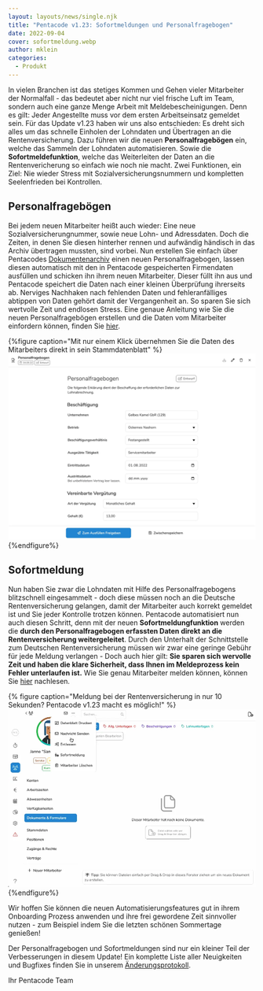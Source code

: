 ```yaml
---
layout: layouts/news/single.njk
title: "Pentacode v1.23: Sofortmeldungen und Personalfragebogen"
date: 2022-09-04
cover: sofortmeldung.webp
author: mklein
categories:
  - Produkt
---
```


In vielen Branchen ist das stetiges Kommen und Gehen vieler Mitarbeiter der
Normalfall - das bedeutet aber nicht nur viel frische Luft im Team, sondern auch
eine ganze Menge Arbeit mit Meldebescheinigungen. Denn es gilt: Jeder
Angestellte muss vor dem ersten Arbeitseinsatz gemeldet sein.  Für das Update
v1.23 haben wir uns also entschieden: Es dreht sich alles um das schnelle
Einholen der Lohndaten und Übertragen an die Rentenversicherung. Dazu führen wir
die neuen **Personalfragebögen** ein, welche das Sammeln der Lohndaten
automatisieren. Sowie die **Sofortmeldefunktion**, welche das Weiterleiten der
Daten an die Rentenvericherung so einfach wie noch nie macht. Zwei Funktionen,
ein Ziel: Nie wieder Stress mit Sozialversicherungsnummern und kompletten
Seelenfrieden bei Kontrollen.

## Personalfragebögen

Bei jedem neuen Mitarbeiter heißt auch wieder: Eine neue Sozialversicherungnummer, sowie neue
Lohn- und Adressdaten. Doch die Zeiten, in denen Sie diesen hinterher rennen und
aufwändig händisch in das Archiv übertragen mussten, sind vorbei. Nun erstellen
Sie einfach über Pentacodes
[Dokumentenarchiv](/hilfe/handbuch/mitarbeiter/dokumente)
einen neuen Personalfragebogen, lassen diesen automatisch mit den in Pentacode
gespeicherten Firmendaten ausfüllen und schicken ihn ihrem neuen Mitarbeiter.
Dieser füllt ihn aus und Pentacode speichert die Daten nach einer
kleinen Überprüfung ihrerseits ab. Nerviges Nachhaken nach fehlenden Daten und
fehleranfälliges abtippen von Daten gehört damit der Vergangenheit an. So sparen
Sie sich wertvolle Zeit und endlosen Stress. Eine genaue Anleitung wie Sie
die neuen Personalfragebögen erstellen und die Daten vom Mitarbeiter einfordern
können, finden Sie
[hier](/hilfe/handbuch/mitarbeiter/dokumente/#personalfragebogen). 

{%figure caption="Mit nur einem Klick übernehmen Sie die Daten des Mitarbeiters
direkt in sein Stammdatenblatt" %}
<img src="personalfragebogen.webp"/>
{%endfigure%}

## Sofortmeldung

Nun haben Sie zwar die Lohndaten mit Hilfe des Personalfragebogens blitzschnell
eingesammelt - doch diese müssen noch an die Deutsche Rentenversicherung
gelangen, damit der Mitarbeiter auch korrekt gemeldet ist und Sie jeder
Kontrolle trotzen können. Pentacode automatisiert nun auch diesen
Schritt, denn mit der neuen **Sofortmeldungfunktion** werden die **durch den Personalfragebogen erfassten Daten direkt an die Rentenversicherung weitergeleitet**. Durch den Unterhalt der Schnittstelle zum Deutschen
Rentenversicherung müssen wir zwar eine geringe Gebühr für jede Meldung
verlangen - Doch auch hier gilt: **Sie sparen sich wervolle Zeit und haben die klare Sicherheit, dass Ihnen im Meldeprozess kein Fehler unterlaufen ist.** Wie
Sie genau Mitarbeiter melden können, können Sie
[hier](/hilfe/handbuch/mitarbeiter/allgemein) nachlesen. 

{% figure caption="Meldung bei der Rentenversicherung in nur 10 Sekunden?
Pentacode v1.23 macht es möglich!" %}
<img src="sofortmeldung_animiert.webp"/>
{%endfigure%}

 Wir hoffen Sie können die neuen Automatisierungsfeatures gut in ihrem
 Onboarding Prozess anwenden und ihre frei gewordene Zeit sinnvoller nutzen -
 zum Beispiel indem Sie die letzten schönen Sommertage genießen!

 Der Personalfragebogen und Sofortmeldungen sind nur ein kleiner Teil der
 Verbesserungen in diesem Update! Ein komplette Liste aller Neuigkeiten
 und Bugfixes finden Sie in unserem
 [Änderungsprotokoll](/hilfe/aenderungsprotokoll/).

 Ihr Pentacode Team
